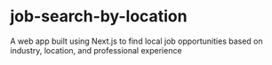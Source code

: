 # job-search-by-location
A web app built using Next.js to find local job opportunities based on industry, location, and professional experience
